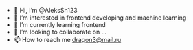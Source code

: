 - 👋 Hi, I’m @AleksSh123
- 👀 I’m interested in frontend developing and machine learning
- 🌱 I’m currently learning frontend
- 💞️ I’m looking to collaborate on ...
- 📫 How to reach me dragon3@mail.ru

<!---
AleksSh123/AleksSh123 is a ✨ special ✨ repository because its `README.md` (this file) appears on your GitHub profile.
You can click the Preview link to take a look at your changes.
--->
